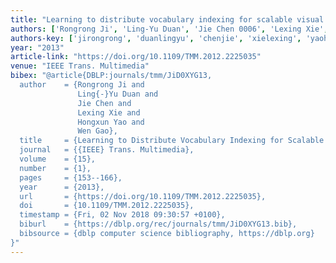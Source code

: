 ```yaml
---
title: "Learning to distribute vocabulary indexing for scalable visual search"
authors: ['Rongrong Ji', 'Ling-Yu Duan', 'Jie Chen 0006', 'Lexing Xie', 'Hongxun Yao', 'Wen Gao 0001']
authors-key: ['jirongrong', 'duanlingyu', 'chenjie', 'xielexing', 'yaohongxun', 'gaowen']
year: "2013"
article-link: "https://doi.org/10.1109/TMM.2012.2225035"
venue: "IEEE Trans. Multimedia"
bibex: "@article{DBLP:journals/tmm/JiD0XYG13,
  author    = {Rongrong Ji and
               Ling{-}Yu Duan and
               Jie Chen and
               Lexing Xie and
               Hongxun Yao and
               Wen Gao},
  title     = {Learning to Distribute Vocabulary Indexing for Scalable Visual Search},
  journal   = {{IEEE} Trans. Multimedia},
  volume    = {15},
  number    = {1},
  pages     = {153--166},
  year      = {2013},
  url       = {https://doi.org/10.1109/TMM.2012.2225035},
  doi       = {10.1109/TMM.2012.2225035},
  timestamp = {Fri, 02 Nov 2018 09:30:57 +0100},
  biburl    = {https://dblp.org/rec/journals/tmm/JiD0XYG13.bib},
  bibsource = {dblp computer science bibliography, https://dblp.org}
}"
---
```

